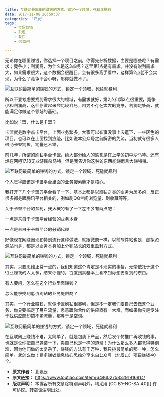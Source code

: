 ```yaml
---
title: 互联网最简单的赚钱的方式，锁定一个领域，死磕就暴利
date: 2017-11-08 20:59:37
categories: "开发"
tags:
	- 市场营销
	- 职场
	- 软件
	- QQ空间 

---
```


无论你在哪里赚钱，你选择一个项目之前，你得先分析数据，主要是哪些呢？有需求；竟争小；利润高，为什么是这3点呢？这里第1点是有需求，并没有说到需求大，如果需求很大，这个数据会很醒目，会有很多高手看中，这样第2点就不会实现，为什么？竟争不会小呀，那你就做不了。

![互联网最简单的赚钱的方式，锁定一个领域，死磕就暴利][RQAU-NFQ2-Q36N.jpg]

所以不要考虑要找到需求很大的领域，有需求就好，第2点和第3点很重要，竟争小和利润高，这样你做起来会比较容易，因为不存在太大的竟争，利润足够高，就能满足你做这个领域的基础。

比如说卡盟，什么是卡盟？

卡盟就是数字点卡平台，上面业务繁多，大家可以有事没事上去逛下，一些灰色的项目，也可以在上面找到痕迹，比如说本公众号之前解密的免流，当初就有很多人借助卡盟销售，销量还不错。

前几年，所谓的刷钻平台卡盟，绝大部分给人的感觉是在上学的初中沙马特。还有烂在网吧17.18无业游民杀马特。但是我告诉你这种的东西能赚而且大赚特赚。

![互联网最简单的赚钱的方式，锁定一个领域，死磕就暴利][Z3YJ-AVQA-UARQ.jpg]

个人觉得应该是卡盟平台里面的业务搜索量才是核心。

我打开了几个卡盟的平台看了一下，基本上都是以刷钻之类的业务为居多的，反正很多都是跟腾讯平台相关的，例如刷QQ空间浏览量，刷收藏等等。

关于卡盟平台的盈利，我大概的看了一下差不多有两点吧：

一点是来自于卡盟平台经营的业务本身

一点是来自于卡盟平台的分销代理

好像现在网赚圈现在特别流行这种做法，就跟微商一样，以前软件站也是，虚拟资源站也是，都是以业务本身加上分销站长的双重盈利方式。

![互联网最简单的赚钱的方式，锁定一个领域，死磕就暴利][UAF2-2IEM-JVFZ.jpg]

其实，只要思维正常一点的，我们知道这个肯定是不现实的事情，无奈依托于这个行业赚钱的人太多，结果你懂的，百度搜索基本上看不到你想要看到的东西。

有人要问，怎么在这个行业里面赚钱？

怎么能够找到低价刷钻的业务提供商？

其实，一个行业赚钱，就像卡盟刷钻很暴利，但是不一定我们要自己去做这个业务，你只要搞定了用户流量，愿意跟你合作的供应商有一大堆，而如果你只是专注于找供应商却搞不定流量，那等于是空谈。

![互联网最简单的赚钱的方式，锁定一个领域，死磕就暴利][QFJU-BUMM-NZU2.jpg]

在互联网上赚钱不难，太简单了，就是包装下产品，然后发个帖推广再收钱的事，也就是说你把自己包装一下，卖自己也是一样的道理！为什么那么多人都觉得特别难，因为他们做的太复杂了，赚钱的方法有千万种，我只挑最简单的那一种，怎么简单，就怎么做！更多赚钱信息核心思维分享来自公众号（北辰曰）项目赚钱40个。


[RQAU-NFQ2-Q36N.jpg]: /pro/os/crawler/RQAU-NFQ2-Q36N.jpg
[Z3YJ-AVQA-UARQ.jpg]: /pro/os/crawler/Z3YJ-AVQA-UARQ.jpg
[UAF2-2IEM-JVFZ.jpg]: /pro/os/crawler/UAF2-2IEM-JVFZ.jpg
[QFJU-BUMM-NZU2.jpg]: /pro/os/crawler/QFJU-BUMM-NZU2.jpg
 *  **原文作者：** 北壹辰
 *  **原文链接：** https://www.toutiao.com/item/6486027583291916814/
 *  **版权声明：** 本博客所有文章除特别声明外，均采用 [CC BY-NC-SA 4.0][] 许可协议。转载请注明出处。